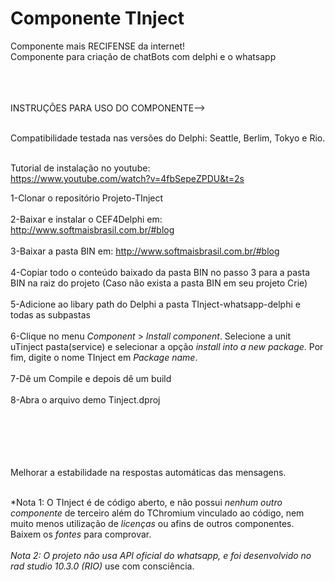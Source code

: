 # Componente TInject
Componente mais RECIFENSE da internet!<br>
Componente para criação de chatBots com delphi e o whatsapp<br></br><br></br>

INSTRUÇÕES PARA USO DO COMPONENTE--><br></br>

Compatibilidade testada nas versões do Delphi: Seattle, Berlim, Tokyo e Rio.<br></br>

Tutorial de instalação no youtube:<br>
https://www.youtube.com/watch?v=4fbSepeZPDU&t=2s


1-Clonar o repositório Projeto-TInject
<br></br>
2-Baixar e instalar o CEF4Delphi em: http://www.softmaisbrasil.com.br/#blog
<br></br>
3-Baixar a pasta BIN em: http://www.softmaisbrasil.com.br/#blog
<br></br>
4-Copiar todo o conteúdo baixado da pasta BIN no passo 3 para a pasta BIN na raiz do projeto (Caso não exista a pasta BIN em seu projeto Crie)
<br></br>
5-Adicione ao libary path do Delphi a pasta TInject-whatsapp-delphi e todas as subpastas
<br><br>
6-Clique no menu *Component* > *Install component*. Selecione a unit uTinject pasta(service) e selecionar a opção *install into a new package*. Por fim, digite o nome TInject em *Package name*.
<br><br>
7-Dê um Compile e depois dê um build
<br><br>
8-Abra o arquivo demo Tinject.dproj
<br></br><br></br>

<br><br>Melhorar a estabilidade na respostas automáticas das mensagens.
<br><br>

*Nota 1: O TInject é de código aberto, e não possui *nenhum outro componente* de terceiro além do TChromium vinculado ao código, nem muito menos utilização de *licenças* ou afins de outros componentes. Baixem os *fontes* para comprovar.
<br><br>
*Nota 2: O projeto não usa API oficial do whatsapp, e foi desenvolvido no rad studio 10.3.0 (RIO)* use com consciência. 
